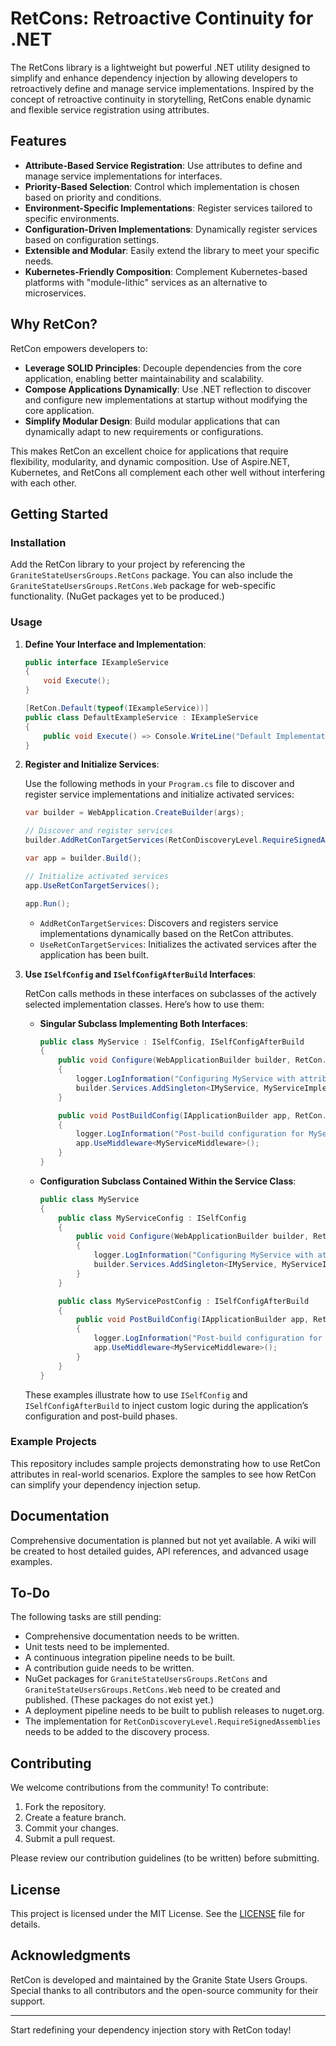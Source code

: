 # RetCons: Retroactive Continuity for .NET

The RetCons library is a lightweight but powerful .NET utility designed to simplify and enhance dependency injection by allowing developers to retroactively define and manage service implementations. Inspired by the concept of retroactive continuity in storytelling, RetCons enable dynamic and flexible service registration using attributes.

## Features

- **Attribute-Based Service Registration**: Use attributes to define and manage service implementations for interfaces.
- **Priority-Based Selection**: Control which implementation is chosen based on priority and conditions.
- **Environment-Specific Implementations**: Register services tailored to specific environments.
- **Configuration-Driven Implementations**: Dynamically register services based on configuration settings.
- **Extensible and Modular**: Easily extend the library to meet your specific needs.
- **Kubernetes-Friendly Composition**: Complement Kubernetes-based platforms with "module-lithic" services as an alternative to microservices.

## Why RetCon?

RetCon empowers developers to:

- **Leverage SOLID Principles**: Decouple dependencies from the core application, enabling better maintainability and scalability.
- **Compose Applications Dynamically**: Use .NET reflection to discover and configure new implementations at startup without modifying the core application.
- **Simplify Modular Design**: Build modular applications that can dynamically adapt to new requirements or configurations.

This makes RetCon an excellent choice for applications that require flexibility, modularity, and dynamic composition. Use of Aspire.NET, Kubernetes, and RetCons all complement each other well without interfering with each other.

## Getting Started

### Installation

Add the RetCon library to your project by referencing the `GraniteStateUsersGroups.RetCons` package. You can also include the `GraniteStateUsersGroups.RetCons.Web` package for web-specific functionality.  (NuGet packages yet to be produced.)

### Usage

1. **Define Your Interface and Implementation**:

   ```csharp
   public interface IExampleService
   {
       void Execute();
   }

   [RetCon.Default(typeof(IExampleService))]
   public class DefaultExampleService : IExampleService
   {
       public void Execute() => Console.WriteLine("Default Implementation");
   }
   ```

2. **Register and Initialize Services**:

   Use the following methods in your `Program.cs` file to discover and register service implementations and initialize activated services:

   ```csharp
   var builder = WebApplication.CreateBuilder(args);

   // Discover and register services
   builder.AddRetConTargetServices(RetConDiscoveryLevel.RequireSignedAssemblies);

   var app = builder.Build();

   // Initialize activated services
   app.UseRetConTargetServices();

   app.Run();
   ```

   - `AddRetConTargetServices`: Discovers and registers service implementations dynamically based on the RetCon attributes.
   - `UseRetConTargetServices`: Initializes the activated services after the application has been built.

3. **Use `ISelfConfig` and `ISelfConfigAfterBuild` Interfaces**:

   RetCon calls methods in these interfaces on subclasses of the actively selected implementation classes. Here’s how to use them:

   - **Singular Subclass Implementing Both Interfaces**:

     ```csharp
     public class MyService : ISelfConfig, ISelfConfigAfterBuild
     {
         public void Configure(WebApplicationBuilder builder, RetCon.RetConBaseAttribute attribute, IConfiguration configuration, ILogger logger)
         {
             logger.LogInformation("Configuring MyService with attribute {Attribute}", attribute);
             builder.Services.AddSingleton<IMyService, MyServiceImplementation>();
         }

         public void PostBuildConfig(IApplicationBuilder app, RetCon.RetConBaseAttribute attribute, IConfiguration? configuration, ILogger logger)
         {
             logger.LogInformation("Post-build configuration for MyService with attribute {Attribute}", attribute);
             app.UseMiddleware<MyServiceMiddleware>();
         }
     }
     ```

   - **Configuration Subclass Contained Within the Service Class**:

     ```csharp
     public class MyService
     {
         public class MyServiceConfig : ISelfConfig
         {
             public void Configure(WebApplicationBuilder builder, RetCon.RetConBaseAttribute attribute, IConfiguration configuration, ILogger logger)
             {
                 logger.LogInformation("Configuring MyService with attribute {Attribute}", attribute);
                 builder.Services.AddSingleton<IMyService, MyServiceImplementation>();
             }
         }

         public class MyServicePostConfig : ISelfConfigAfterBuild
         {
             public void PostBuildConfig(IApplicationBuilder app, RetCon.RetConBaseAttribute attribute, IConfiguration? configuration, ILogger logger)
             {
                 logger.LogInformation("Post-build configuration for MyService with attribute {Attribute}", attribute);
                 app.UseMiddleware<MyServiceMiddleware>();
             }
         }
     }
     ```

   These examples illustrate how to use `ISelfConfig` and `ISelfConfigAfterBuild` to inject custom logic during the application’s configuration and post-build phases.

### Example Projects

This repository includes sample projects demonstrating how to use RetCon attributes in real-world scenarios. Explore the samples to see how RetCon can simplify your dependency injection setup.

## Documentation

Comprehensive documentation is planned but not yet available. A wiki will be created to host detailed guides, API references, and advanced usage examples.

## To-Do

The following tasks are still pending:

- Comprehensive documentation needs to be written.
- Unit tests need to be implemented.
- A continuous integration pipeline needs to be built.
- A contribution guide needs to be written.
- NuGet packages for `GraniteStateUsersGroups.RetCons` and `GraniteStateUsersGroups.RetCons.Web` need to be created and published. (These packages do not exist yet.)
- A deployment pipeline needs to be built to publish releases to nuget.org.
- The implementation for `RetConDiscoveryLevel.RequireSignedAssemblies` needs to be added to the discovery process.

## Contributing

We welcome contributions from the community! To contribute:

1. Fork the repository.
2. Create a feature branch.
3. Commit your changes.
4. Submit a pull request.

Please review our contribution guidelines (to be written) before submitting.

## License

This project is licensed under the MIT License. See the [LICENSE](https://github.com/GraniteStateUsersGroups/RetCon/blob/main/LICENSE) file for details.

## Acknowledgments

RetCon is developed and maintained by the Granite State Users Groups. Special thanks to all contributors and the open-source community for their support.

---

Start redefining your dependency injection story with RetCon today!
